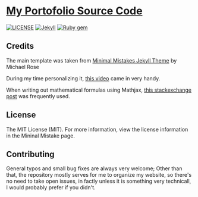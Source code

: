 # [My Portofolio Source Code](https://brunogomescoelho.github.io/)


[![LICENSE](https://img.shields.io/badge/license-MIT-lightgrey.svg)](https://raw.githubusercontent.com/mmistakes/minimal-mistakes/master/LICENSE)
[![Jekyll](https://img.shields.io/badge/jekyll-%3E%3D%203.6-blue.svg)](https://jekyllrb.com/)
[![Ruby gem](https://img.shields.io/gem/v/minimal-mistakes-jekyll.svg)](https://rubygems.org/gems/minimal-mistakes-jekyll)



## Credits
The main template was taken from [Minimal Mistakes Jekyll Theme](https://mmistakes.github.io/minimal-mistakes/) by Michael Rose

During my time personalizing it, [this video](https://www.youtube.com/watch?v=qWrcgHwSG8M) came in very handy.

When writing out mathematical formulas using Mathjax, [this stackexchange post](https://math.meta.stackexchange.com/questions/5020/mathjax-basic-tutorial-and-quick-reference) was frequently used.


## License
The MIT License (MIT). For more information, view the license information in the Mininal Mistake page.

## Contributing
General typos and small bug fixes are always very welcome; Other than that, the repository mostly serves for me to organize my website, so there's no need to take open issues, in factly unless it is something very technicall, I would probably prefer if you didn't.
